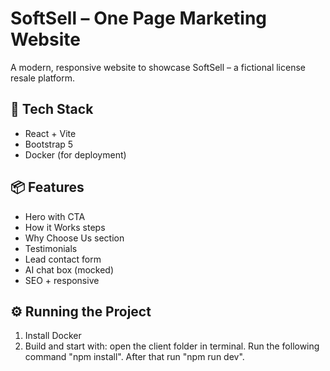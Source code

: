 # SoftSell – One Page Marketing Website

A modern, responsive website to showcase SoftSell – a fictional license resale platform.

## 🚀 Tech Stack

- React + Vite
- Bootstrap 5
- Docker (for deployment) 

## 📦 Features

- Hero with CTA
- How it Works steps
- Why Choose Us section
- Testimonials
- Lead contact form
- AI chat box (mocked)
- SEO + responsive

## ⚙️ Running the Project

1. Install Docker
2. Build and start with:
   open the client folder in terminal.
   Run the following command "npm install".
   After that run "npm run dev".
